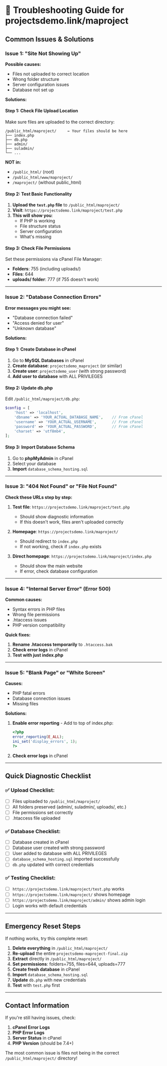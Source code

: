 # 🚨 Troubleshooting Guide for projectsdemo.link/maproject

## Common Issues & Solutions

### Issue 1: "Site Not Showing Up" 
**Possible causes:**
- Files not uploaded to correct location
- Wrong folder structure
- Server configuration issues
- Database not set up

**Solutions:**

#### Step 1: Check File Upload Location
Make sure files are uploaded to the correct directory:
```
/public_html/maproject/     ← Your files should be here
├── index.php
├── db.php
├── admin/
├── suladmin/
└── ...
```

**NOT in:**
- `/public_html/` (root)
- `/public_html/www/maproject/`
- `/maproject/` (without public_html)

#### Step 2: Test Basic Functionality
1. **Upload the `test.php` file** to `/public_html/maproject/`
2. **Visit**: `https://projectsdemo.link/maproject/test.php`
3. **This will show you**:
   - If PHP is working
   - File structure status
   - Server configuration
   - What's missing

#### Step 3: Check File Permissions
Set these permissions via cPanel File Manager:
- **Folders**: 755 (including uploads/)
- **Files**: 644
- **uploads/ folder**: 777 (if 755 doesn't work)

---

### Issue 2: "Database Connection Errors"

**Error messages you might see:**
- "Database connection failed"
- "Access denied for user"
- "Unknown database"

**Solutions:**

#### Step 1: Create Database in cPanel
1. Go to **MySQL Databases** in cPanel
2. **Create database**: `projectsdemo_maproject` (or similar)
3. **Create user**: `projectsdemo_user` (with strong password)
4. **Add user to database** with ALL PRIVILEGES

#### Step 2: Update db.php
Edit `/public_html/maproject/db.php`:
```php
$config = [
    'host' => 'localhost',
    'dbname' => 'YOUR_ACTUAL_DATABASE_NAME',    // From cPanel
    'username' => 'YOUR_ACTUAL_USERNAME',       // From cPanel
    'password' => 'YOUR_ACTUAL_PASSWORD',       // From cPanel
    'charset' => 'utf8mb4',
];
```

#### Step 3: Import Database Schema
1. Go to **phpMyAdmin** in cPanel
2. Select your database
3. **Import** `database_schema_hosting.sql`

---

### Issue 3: "404 Not Found" or "File Not Found"

**Check these URLs step by step:**

1. **Test file**: `https://projectsdemo.link/maproject/test.php`
   - Should show diagnostic information
   - If this doesn't work, files aren't uploaded correctly

2. **Homepage**: `https://projectsdemo.link/maproject/`
   - Should redirect to `index.php`
   - If not working, check if `index.php` exists

3. **Direct homepage**: `https://projectsdemo.link/maproject/index.php`
   - Should show the main website
   - If error, check database configuration

---

### Issue 4: "Internal Server Error" (Error 500)

**Common causes:**
- Syntax errors in PHP files
- Wrong file permissions
- .htaccess issues
- PHP version compatibility

**Quick fixes:**
1. **Rename .htaccess temporarily** to `.htaccess.bak`
2. **Check error logs** in cPanel
3. **Test with just index.php**

---

### Issue 5: "Blank Page" or "White Screen"

**Causes:**
- PHP fatal errors
- Database connection issues
- Missing files

**Solutions:**
1. **Enable error reporting** - Add to top of index.php:
   ```php
   <?php
   error_reporting(E_ALL);
   ini_set('display_errors', 1);
   ?>
   ```

2. **Check error logs** in cPanel

---

## Quick Diagnostic Checklist

### ✅ Upload Checklist:
- [ ] Files uploaded to `/public_html/maproject/`
- [ ] All folders preserved (admin/, suladmin/, uploads/, etc.)
- [ ] File permissions set correctly
- [ ] .htaccess file uploaded

### ✅ Database Checklist:
- [ ] Database created in cPanel
- [ ] Database user created with strong password
- [ ] User added to database with ALL PRIVILEGES
- [ ] `database_schema_hosting.sql` imported successfully
- [ ] `db.php` updated with correct credentials

### ✅ Testing Checklist:
- [ ] `https://projectsdemo.link/maproject/test.php` works
- [ ] `https://projectsdemo.link/maproject/` shows homepage
- [ ] `https://projectsdemo.link/maproject/admin/` shows admin login
- [ ] Login works with default credentials

---

## Emergency Reset Steps

If nothing works, try this complete reset:

1. **Delete everything** in `/public_html/maproject/`
2. **Re-upload** the entire `projectsdemo-maproject-final.zip`
3. **Extract** directly in `/public_html/maproject/`
4. **Set permissions**: folders=755, files=644, uploads=777
5. **Create fresh database** in cPanel
6. **Import** `database_schema_hosting.sql`
7. **Update** `db.php` with new credentials
8. **Test** with `test.php` first

---

## Contact Information

If you're still having issues, check:
1. **cPanel Error Logs**
2. **PHP Error Logs** 
3. **Server Status** in cPanel
4. **PHP Version** (should be 7.4+)

The most common issue is files not being in the correct `/public_html/maproject/` directory!